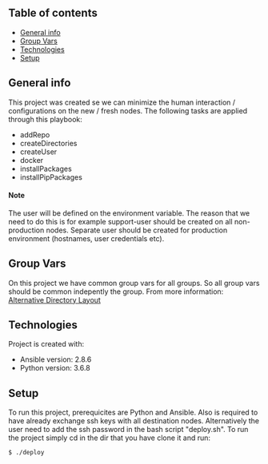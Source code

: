 ## Table of contents
* [General info](#general-info)
* [Group Vars](#group-vars)
* [Technologies](#technologies)
* [Setup](#setup)

## General info
This project was created se we can minimize the human interaction / configurations on the new / fresh nodes.
The following tasks are applied through this playbook:

<ul> <li>addRepo</li> <li>createDirectories</li> <li>createUser</li> <li>docker</li> <li>installPackages</li> <li>installPipPackages</li> </ul>

#### Note

The user will be defined on the environment variable. The reason that we need to do this is for example support-user should be created on all non-production nodes.
Separate user should be created for production environment (hostnames, user credentials etc).

## Group Vars

On this project we have common group vars for all groups. So all group vars should be common indepently the group. From more information: [Alternative Directory Layout](https://docs.ansible.com/ansible/latest/user_guide/playbooks_best_practices.html#alternative-directory-layout)

## Technologies
Project is created with:
* Ansible version: 2.8.6
* Python version: 3.6.8
	
## Setup
To run this project, prerequicites are Python and Ansible. Also is required to have already exchange ssh keys with all destination nodes. Alternatively the user need to add the ssh password in the bash script "deploy.sh". To run the project simply cd in the dir that you have clone it and run:

```
$ ./deploy
```
